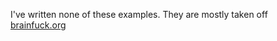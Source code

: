 I've written none of these examples.
They are mostly taken off [brainfuck.org](http://brainfuck.org/)
